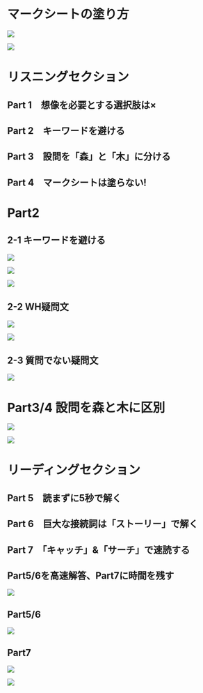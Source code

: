 # マークシートの塗り方

![](https://i.gyazo.com/b61507412861c47b38577ec7fe1899fd.png)

![](https://i.gyazo.com/0ee31902d87a94ff305e97d88122df14.png)

# リスニングセクション

## Part 1　想像を必要とする選択肢は×
## Part 2　キーワードを避ける
## Part 3　設問を「森」と「木」に分ける
## Part 4　マークシートは塗らない!

# Part2

## 2-1 キーワードを避ける

![](https://i.gyazo.com/69ec262e41a51976734734c02633789e.png)

![](https://i.gyazo.com/3150b73adf35c54c0bcd702308d4315a.png)

![](https://i.gyazo.com/4ee390dd87f81079a38b9a2e687b1838.png)



## 2-2 WH疑問文

![](https://i.gyazo.com/648bb51f1774ae978e7c5391f1419fdb.png)

![](https://i.gyazo.com/314cb67f5ea9901521ad88940659d314.png)


## 2-3 質問でない疑問文

![](https://i.gyazo.com/15ab569b5db1660c4163a321c090dfce.png)



# Part3/4 設問を森と木に区別

![](https://i.gyazo.com/a916e5b86f6f64e9cc031d3a0e7b8d08.png)

![](https://i.gyazo.com/945eb5d2bfc955c59fcc877c5d851b8b.png)


# リーディングセクション

## Part 5　読まずに5秒で解く
## Part 6　巨大な接続詞は「ストーリー」で解く
## Part 7　「キャッチ」&「サーチ」で速読する

## Part5/6を高速解答、Part7に時間を残す

![](https://i.gyazo.com/1724163230c7fbd05eea12979b6c2930.png)


## Part5/6

![](https://i.gyazo.com/406b93fd17e8e3797854b18c8fbaf3b6.png)

## Part7

![](https://i.gyazo.com/20826f831da52868ba2eabbf2271eb2d.png)


![](https://i.gyazo.com/e2fcfc75c218c5e7cc4dfafa4fb32027.png)



